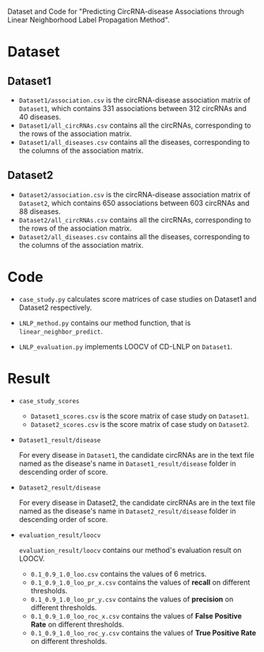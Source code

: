 Dataset and Code for "Predicting CircRNA-disease Associations through Linear Neighborhood Label Propagation Method".

# Dataset

## Dataset1
- `Dataset1/association.csv` is the circRNA-disease association matrix of `Dataset1`, which contains 331 associations between 312 circRNAs and 40 diseases.
- `Dataset1/all_circRNAs.csv` contains all the circRNAs, corresponding to the rows of the association matrix.
- `Dataset1/all_diseases.csv` contains all the diseases, corresponding to the columns of the association matrix.

## Dataset2
- `Dataset2/association.csv` is the circRNA-disease association matrix of `Dataset2`, which contains 650 associations between 603 circRNAs and 88 diseases.
- `Dataset2/all_circRNAs.csv` contains all the circRNAs, corresponding to the rows of the association matrix.
- `Dataset2/all_diseases.csv` contains all the diseases, corresponding to the columns of the association matrix.

# Code


- `case_study.py`  calculates score matrices of case studies on Dataset1 and Dataset2 respectively.

-  `LNLP_method.py` contains our method function, that is `linear_neighbor_predict`.

- `LNLP_evaluation.py` implements LOOCV of CD-LNLP on `Dataset1`.



# Result

- `case_study_scores`
    - `Dataset1_scores.csv` is the score matrix of case study on `Dataset1`.
    - `Dataset2_scores.csv` is the score matrix of case study on `Dataset2`.

- `Dataset1_result/disease`

    For every disease in `Dataset1`, the candidate circRNAs are in the text file named as the disease's name in `Dataset1_result/disease` folder in descending order of score.

- `Dataset2_result/disease`

    For every disease in Dataset2, the candidate circRNAs are in the text file named as the disease's name in `Dataset2_result/disease` folder in descending order of score.

- `evaluation_result/loocv`

    `evaluation_result/loocv` contains our method's evaluation result on LOOCV.
    
    - `0.1_0.9_1.0_loo.csv` contains the values of 6 metrics.
    - `0.1_0.9_1.0_loo_pr_x.csv` contains the values of **recall** on different thresholds.
    - `0.1_0.9_1.0_loo_pr_y.csv` contains the values of **precision** on different thresholds.
    - `0.1_0.9_1.0_loo_roc_x.csv` contains the values of **False Positive Rate** on different thresholds.
    - `0.1_0.9_1.0_loo_roc_y.csv` contains the values of **True Positive Rate** on different thresholds.


